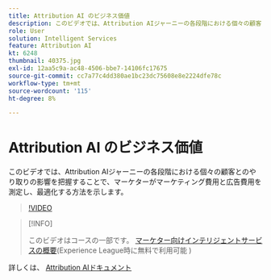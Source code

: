 ```yaml
---
title: Attribution AI のビジネス価値
description: このビデオでは、Attribution AIジャーニーの各段階における個々の顧客とのやり取りの影響を把握することで、マーケターがマーケティング費用と広告費用を測定し、最適化する方法を示します。
role: User
solution: Intelligent Services
feature: Attribution AI
kt: 6248
thumbnail: 40375.jpg
exl-id: 12aa5c9a-ac48-4506-bbe7-14106fc17675
source-git-commit: cc7a77c4dd380ae1bc23dc75608e8e2224dfe78c
workflow-type: tm+mt
source-wordcount: '115'
ht-degree: 8%

---
```


# Attribution AI のビジネス価値

このビデオでは、Attribution AIジャーニーの各段階における個々の顧客とのやり取りの影響を把握することで、マーケターがマーケティング費用と広告費用を測定し、最適化する方法を示します。

>[!VIDEO](https://video.tv.adobe.com/v/40375?quality=12&learn=on)

>[!INFO]
>
> このビデオはコースの一部です。 [マーケター向けインテリジェントサービスの概要](https://experienceleague.adobe.com/?recommended=ExperiencePlatform-U-1-2020.1.intelligentservices)(Experience League時に無料で利用可能 )

詳しくは、 [Attribution AIドキュメント](https://experienceleague.adobe.com/docs/experience-platform/intelligent-services/attribution-ai/overview.html)

